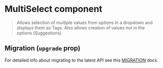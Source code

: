# MultiSelect component

> Allows selection of multiple values from options in a dropdown and displays them as Tags. Also allows creation of values not in the options (Suggestions).

## Migration (`upgrade` prop)

For detailed info about migrating to the latest API see this [MIGRATION](https://github.com/wix/wix-style-react/blob/master/src/MultiSelect/MIGRATION.md) docs.